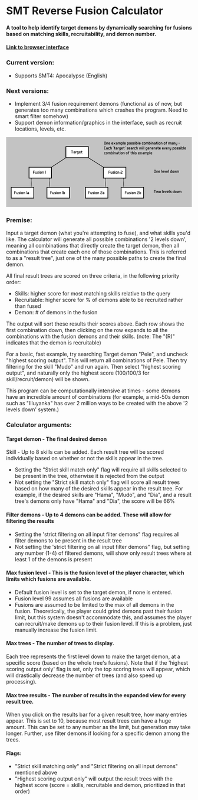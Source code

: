 # SMT Reverse Fusion Calculator

#### A tool to help identify target demons by dynamically searching for fusions based on matching skills, recruitability, and demon number.
#### <a href="http://cleartonic.pythonanywhere.com/" target="_blank">Link to browser interface</a>

### Current version:
- Supports SMT4: Apocalypse (English)

### Next versions:
- Implement 3/4 fusion requirement demons (functional as of now, but generates too many combinations which crashes the program. Need to smart filter somehow)
- Support demon information/graphics in the interface, such as recruit locations, levels, etc.

![image](diagram.png?raw=true "image")

### Premise:
Input a target demon (what you're attempting to fuse), and what skills you'd like. The calculator will generate all possible combinations '2 levels down', meaning all combinations that directly create the target demon, then all combinations that create each one of those combinations. This is referred to as a "result tree", just one of the many possible paths to create the final demon. 

All final result trees are scored on three criteria, in the following priority order:
- Skills: higher score for most matching skills relative to the query
- Recruitable: higher score for % of demons able to be recruited rather than fused 
- Demon: # of demons in the fusion

The output will sort these results their scores above. Each row shows the first combination down, then clicking on the row expands to all the combinations with the fusion demons and their skills. (note: The "(R)" indicates that the demon is recruitable)

For a basic, fast example, try searching Target demon "Pele", and uncheck "highest scoring output". This will return all combinations of Pele. Then try filtering for the skill "Mudo" and run again. Then select "highest scoring output", and naturally only the highest score (100/100/3 for skill/recruit/demon) will be shown. 

This program can be computationally intensive at times - some demons have an incredible amount of combinations (for example, a mid-50s demon such as "Illuyanka" has over 2 million ways to be created with the above '2 levels down' system.)


### Calculator arguments:

#### Target demon - The final desired demon 
Skill - Up to 8 skills can be added. Each result tree will be scored individually based on whether or not the skills appear in the tree.
- Setting the "Strict skill match only" flag will require all skills selected to be present in the tree, otherwise it is rejected from the output
- Not setting the "Strict skill match only" flag will score all result trees based on how many of the desired skills appear in the result tree. For example, if the desired skills are "Hama", "Mudo", and "Dia", and a result tree's demons only have "Hama" and "Dia", the score will be 66%

#### Filter demons - Up to 4 demons can be added. These will allow for filtering the results 
- Setting the 'strict filtering on all input filter demons" flag requires all filter demons to be present in the result tree
- Not setting the 'strict filtering on all input filter demons" flag, but setting any number (1-4) of filtered demons, will show only result trees where at least 1 of the demons is present

#### Max fusion level - This is the fusion level of the player character, which limits which fusions are available. 
- Default fusion level is set to the target demon, if none is entered. 
- Fusion level 99 assumes all fusions are available
- Fusions are assumed to be limited to the max of all demons in the fusion. Theoretically, the player could grind demons past their fusion limit, but this system doesn't accommodate this, and assumes the player can recruit/make demons up to their fusion level. If this is a problem, just manually increase the fusion limit. 

#### Max trees - The number of trees to display. 
Each tree represents the first level down to make the target demon, at a specific score (based on the whole tree's fusions). Note that if the 'highest scoring output only' flag is set, only the top scoring trees will appear, which will drastically decrease the number of trees (and also speed up processing). 

#### Max tree results - The number of results in the expanded view for every result tree. 
When you click on the results bar for a given result tree, how many entries appear. This is set to 10, because most result trees can have a huge amount. This can be set to any number as the limit, but generation may take longer. Further, use filter demons if looking for a specific demon among the trees. 

#### Flags:
- "Strict skill matching only" and "Strict filtering on all input demons" mentioned above
- "Highest scoring output only" will output the result trees with the highest score (score = skills, recruitable and demon, prioritized in that order)